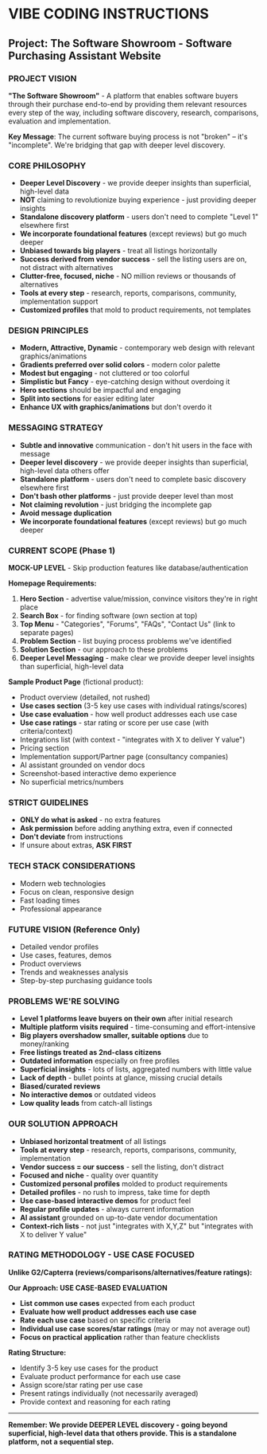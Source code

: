 # VIBE CODING INSTRUCTIONS
## Project: The Software Showroom - Software Purchasing Assistant Website

### PROJECT VISION
**"The Software Showroom"** - A platform that enables software buyers through their purchase end-to-end by providing them relevant resources every step of the way, including software discovery, research, comparisons, evaluation and implementation.

**Key Message**: The current software buying process is not "broken" – it's "incomplete". We're bridging that gap with deeper level discovery.

### CORE PHILOSOPHY
- **Deeper Level Discovery** - we provide deeper insights than superficial, high-level data
- **NOT** claiming to revolutionize buying experience - just providing deeper insights
- **Standalone discovery platform** - users don't need to complete "Level 1" elsewhere first
- **We incorporate foundational features** (except reviews) but go much deeper
- **Unbiased towards big players** - treat all listings horizontally
- **Success derived from vendor success** - sell the listing users are on, not distract with alternatives
- **Clutter-free, focused, niche** - NO million reviews or thousands of alternatives
- **Tools at every step** - research, reports, comparisons, community, implementation support
- **Customized profiles** that mold to product requirements, not templates

### DESIGN PRINCIPLES
- **Modern, Attractive, Dynamic** - contemporary web design with relevant graphics/animations
- **Gradients preferred over solid colors** - modern color palette
- **Modest but engaging** - not cluttered or too colorful
- **Simplistic but Fancy** - eye-catching design without overdoing it
- **Hero sections** should be impactful and engaging
- **Split into sections** for easier editing later
- **Enhance UX with graphics/animations** but don't overdo it

### MESSAGING STRATEGY
- **Subtle and innovative** communication - don't hit users in the face with message
- **Deeper level discovery** - we provide deeper insights than superficial, high-level data others offer
- **Standalone platform** - users don't need to complete basic discovery elsewhere first
- **Don't bash other platforms** - just provide deeper level than most
- **Not claiming revolution** - just bridging the incomplete gap
- **Avoid message duplication**
- **We incorporate foundational features** (except reviews) but go much deeper

### CURRENT SCOPE (Phase 1)
**MOCK-UP LEVEL** - Skip production features like database/authentication

**Homepage Requirements:**
1. **Hero Section** - advertise value/mission, convince visitors they're in right place
2. **Search Box** - for finding software (own section at top)
3. **Top Menu** - "Categories", "Forums", "FAQs", "Contact Us" (link to separate pages)
4. **Problem Section** - list buying process problems we've identified
5. **Solution Section** - our approach to these problems
6. **Deeper Level Messaging** - make clear we provide deeper level insights than superficial, high-level data

**Sample Product Page** (fictional product):
- Product overview (detailed, not rushed)
- **Use cases section** (3-5 key use cases with individual ratings/scores)
- **Use case evaluation** - how well product addresses each use case
- **Use case ratings** - star rating or score per use case (with criteria/context)
- Integrations list (with context - "integrates with X to deliver Y value")
- Pricing section
- Implementation support/Partner page (consultancy companies)
- AI assistant grounded on vendor docs
- Screenshot-based interactive demo experience
- No superficial metrics/numbers

### STRICT GUIDELINES
- **ONLY do what is asked** - no extra features
- **Ask permission** before adding anything extra, even if connected
- **Don't deviate** from instructions
- If unsure about extras, **ASK FIRST**

### TECH STACK CONSIDERATIONS
- Modern web technologies
- Focus on clean, responsive design
- Fast loading times
- Professional appearance

### FUTURE VISION (Reference Only)
- Detailed vendor profiles
- Use cases, features, demos
- Product overviews
- Trends and weaknesses analysis
- Step-by-step purchasing guidance tools

### PROBLEMS WE'RE SOLVING
- **Level 1 platforms leave buyers on their own** after initial research
- **Multiple platform visits required** - time-consuming and effort-intensive
- **Big players overshadow smaller, suitable options** due to money/ranking
- **Free listings treated as 2nd-class citizens**
- **Outdated information** especially on free profiles
- **Superficial insights** - lots of lists, aggregated numbers with little value
- **Lack of depth** - bullet points at glance, missing crucial details
- **Biased/curated reviews**
- **No interactive demos** or outdated videos
- **Low quality leads** from catch-all listings

### OUR SOLUTION APPROACH
- **Unbiased horizontal treatment** of all listings
- **Tools at every step** - research, reports, comparisons, community, implementation
- **Vendor success = our success** - sell the listing, don't distract
- **Focused and niche** - quality over quantity
- **Customized personal profiles** molded to product requirements
- **Detailed profiles** - no rush to impress, take time for depth
- **Use case-based interactive demos** for product feel
- **Regular profile updates** - always current information
- **AI assistant** grounded on up-to-date vendor documentation
- **Context-rich lists** - not just "integrates with X,Y,Z" but "integrates with X to deliver Y value"

### RATING METHODOLOGY - USE CASE FOCUSED
**Unlike G2/Capterra (reviews/comparisons/alternatives/feature ratings):**

**Our Approach: USE CASE-BASED EVALUATION**
- **List common use cases** expected from each product
- **Evaluate how well product addresses each use case**
- **Rate each use case** based on specific criteria
- **Individual use case scores/star ratings** (may or may not average out)
- **Focus on practical application** rather than feature checklists

**Rating Structure:**
- Identify 3-5 key use cases for the product
- Evaluate product performance for each use case
- Assign score/star rating per use case
- Present ratings individually (not necessarily averaged)
- Provide context and reasoning for each rating

---
**Remember: We provide DEEPER LEVEL discovery - going beyond superficial, high-level data that others provide. This is a standalone platform, not a sequential step.**
